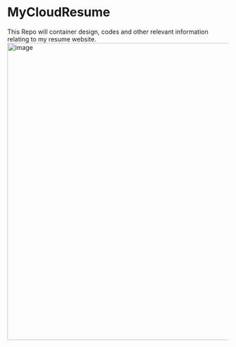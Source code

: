 # MyCloudResume
This Repo will container design, codes and other relevant information relating to my resume website. 
<img width="677" alt="image" src="https://github.com/tidika/MyCloudResume/assets/115043340/aa077a7f-a85a-4ff1-87ca-47d695bf7e7e">
